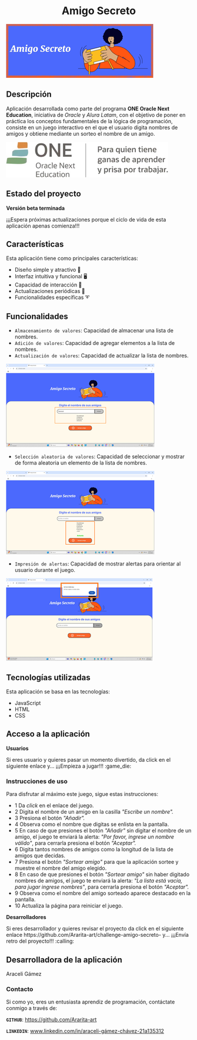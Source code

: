 <h1 align = center>Amigo Secreto</font></h1>

![interfaz Amigo Secreto](assets/logo-amigo-secreto.png)

<h2>Descripción</h2>
<p>Aplicación desarrollada como parte del programa <b>ONE Oracle Next Education</b>, iniciativa de <i>Oracle</i> y <i>Alura Latam</i>, con el objetivo de poner en práctica los conceptos fundamentales de la lógica de programación, consiste en un juego interactivo en el que el usuario digita nombres de amigos y obtiene mediante un sorteo el nombre de un amigo.</p>

![logo one](assets/logo-one.png)

<h2>Estado del proyecto</h2>
<p><strong>Versión beta terminada</strong></p>
<p>¡¡¡Espera próximas actualizaciones porque el ciclo de vida de esta aplicación apenas comienza!!!</p>

<h2>Características</h2>
<p>Esta aplicación tiene como principales características:</p>

- Diseño simple y atractivo :art:
- Interfaz intuitiva y funcional :desktop_computer:
- Capacidad de interacción :busts_in_silhouette:
- Actualizaciones periódicas :floppy_disk:
- Funcionalidades específicas :curly_loop:

<h2>Funcionalidades</h2>

- `Almacenamiento de valores`: Capacidad de almacenar una lista de nombres.
- `Adición de valores`: Capacidad de agregar elementos a la lista de nombres.
- `Actualización de valores`: Capacidad de actualizar la lista de nombres.

![funciones nombres](assets/funcion-nombres.png)
  
- `Selección aleatoria de valores`: Capacidad de seleccionar y mostrar de forma aleatoria un elemento de la lista de nombres.

![funcion sorteo](assets/funcion-sorteo.png)
  
- `Impresión de alertas`: Capacidad de mostrar alertas para orientar al usuario durante el juego.

![funcion alertas](assets/alerta-nombre.png)

<h2>Tecnologías utilizadas</h2>
<p>Esta aplicación se basa en las tecnologías:</p>

- JavaScript
- HTML
- CSS

<h2>Acceso a la aplicación</h2>

<p><strong>Usuarios</strong></p>
<p>Si eres usuario y quieres pasar un momento divertido, da click en el siguiente enlace y... ¡¡¡Empieza a jugar!!! :game_die: </p>

<h3>Instrucciones de uso</h3>
<p>Para disfrutar al máximo este juego, sigue estas instrucciones:</p>

- 1 Da <i>click</i> en el enlace del juego.
- 2 Digita el nombre de un amigo en la casilla <i>"Escribe un nombre".</i>
- 3 Presiona el botón <i>"Añadir".</i>
- 4 Observa como el nombre que digitas se enlista en la pantalla.
- 5 En caso de que presiones el botón <i>"Añadir"</i> sin digitar el nombre de un amigo, el juego te enviará la alerta: <i>"Por favor, ingrese un nombre válido"</i>, para cerrarla presiona el botón <i>"Aceptar".</i>
- 6 Digita tantos nombres de amigos como la longitud de la lista de amigos que decidas.
- 7 Presiona el botón <i>"Sortear amigo"</i> para que la aplicación sortee y muestre el nombre del amigo elegido.
- 8 En caso de que presiones el botón <i>"Sortear amigo"</i> sin haber digitado nombres de amigos, el juego te enviará la alerta: <i>"La lista está vacía, para jugar ingrese nombres"</i>, para cerrarla presiona el botón <i>"Aceptar".</i>
- 9 Observa como el nombre del amigo sorteado aparece destacado en la pantalla.
- 10 Actualiza la página para reiniciar el juego.

<p><strong>Desarrolladores</strong></p>
<p>Si eres desarrollador y quieres revisar el proyecto da click en el siguiente enlace https://github.com/Ararita-art/challenge-amigo-secreto- y... ¡¡¡Envía retro del proyecto!!! :calling: </p>

<h2>Desarrolladora de la aplicación</h2>
<p>Araceli Gámez</p>

<h3>Contacto</h3>
<p>Si como yo, eres un entusiasta aprendiz de programación, contáctate conmigo a través de:</p>

<b>`GITHUB`</b>: https://github.com/Ararita-art

<b>`LINKEDIN`</b>: www.linkedin.com/in/araceli-gámez-chávez-21a135312
